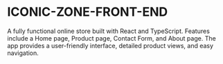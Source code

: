 # ICONIC-ZONE-FRONT-END
A fully functional online store built with React and TypeScript. Features include a Home page, Product page, Contact Form, and About page. The app provides a user-friendly interface, detailed product views, and easy navigation.
